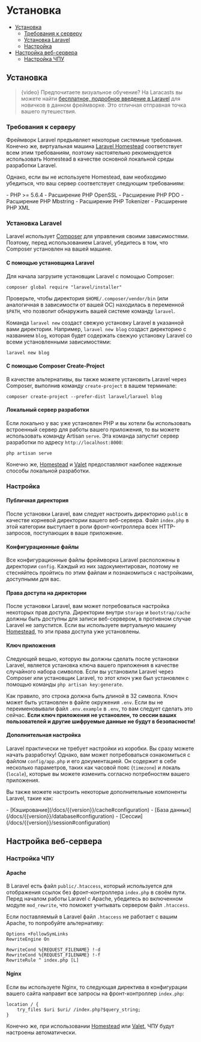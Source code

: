 # Установка 

- [Установка](#installation)
    - [Требования к серверу](#server-requirements)
    - [Установка Laravel](#installing-laravel)
    - [Настройка](#configuration)
- [Настройка веб-сервера](#web-server-configuration)
    - [Настройка ЧПУ](#pretty-urls)

<a name="installation"></a>
## Установка

> {video} Предпочитаете визуальное обучение? На Laracasts вы можете найти [бесплатное, подробное введение в Laravel](https://laracasts.com/series/laravel-from-scratch-2017) для новичков в данном фреймворке. Это отличная отправная точка вашего путешествия.

<a name="server-requirements"></a>
### Требования к серверу

Фреймворк Laravel предъявляет некоторые системные требования. Конечно же, виртуальная машина [Laravel Homestead](/docs/{{version}}/homestead) соответствует всем этим требованиям, поэтому настоятельно рекомендуется использовать Homestead в качестве основной локальной среды разработки Laravel.

Однако, если вы не используете Homestead, вам необходимо убедиться, что ваш сервер соответствует следующим требованиям:

<div class="content-list" markdown="1">
- PHP >= 5.6.4
- Расширение PHP OpenSSL
- Расширение PHP PDO
- Расширение PHP Mbstring
- Расширение PHP Tokenizer
- Расширение PHP XML
</div>

<a name="installing-laravel"></a>
### Установка Laravel

Laravel использует [Composer](https://getcomposer.org) для управления своими зависимостями. Поэтому, перед использованием Laravel, убедитесь в том, что Composer установлен на вашей машине.

#### С помощью установщика Laravel

Для начала загрузите установщик Laravel с помощью Composer:

    composer global require "laravel/installer"

Проверьте, чтобы директория `$HOME/.composer/vendor/bin` (или аналогичная в зависимости от вашей ОС) находилась в переменной `$PATH`, что позволит обнаружить вашей системе команду `laravel`.

Команда `laravel new` создаст свежую установку Laravel в указанной вами директории. Например, `laravel new blog` создаст директорию с названием `blog`, которая будет содержать свежую установку Laravel со всеми установленными зависимостями:

    laravel new blog

#### С помощью Composer Create-Project

В качестве альтернативы, вы также можете установить Laravel через Composer, выполнив команду `create-project` в вашем терминале:

    composer create-project --prefer-dist laravel/laravel blog

#### Локальный сервер разработки

Если локально у вас уже установлен PHP и вы хотели бы использовать встроенный сервер для работы вашего приложения, то вы можете использовать команду Artisan `serve`. Эта команда запустит сервер разработки по адресу `http://localhost:8000`:

    php artisan serve

Конечно же, [Homestead](/docs/{{version}}/homestead) и [Valet](/docs/{{version}}/valet) предоставляют наиболее надежные способы локальной разработки.

<a name="configuration"></a>
### Настройка

#### Публичная директория

После установки Laravel, вам следует настроить директорию `public` в качестве корневой директории вашего веб-сервера. Файл `index.php` в этой категории выступает в роли фронт-контроллера всех HTTP-запросов, поступающих в ваше приложение.

#### Конфигурационные файлы

Все конфигурационные файлы фреймворка Laravel расположены в директории `config`. Каждый из них задокументирован, поэтому не стесняйтесь пройтись по этим файлам и познакомиться с настройками, доступными для вас.

#### Права доступа на директории

После установки Laravel, вам может потребоваться настройка некоторых прав доступа. Директории внутри `storage` и `bootstrap/cache` должны быть доступны для записи веб-сервером, в противном случае Laravel не запустится. Если вы используете виртуальную машину [Homestead](/docs/{{version}}/homestead), то эти права доступа уже установлены.

#### Ключ приложения

Следующей вещью, которую вы должны сделать после установки Laravel, является установка ключа вашего приложения в качестве случайного набора символов. Если вы установили Laravel через Composer или установщик Laravel, то этот ключ уже был установлен с помощью команды `php artisan key:generate`.

Как правило, это строка должна быть длиной в 32 символа. Ключ может быть установлен в файле окружения `.env`. Если вы не переименовывали файл `.env.example` в `.env`, то вам следует сделать это сейчас. **Если ключ приложения не установлен, то сессии ваших пользователей и другие шифруемые данные не будут в безопасности!**

#### Дополнительная настройка

Laravel практически не требует настройки из коробки. Вы сразу можете начать разработку! Однако, вам может потребоваться ознакомиться с файлом `config/app.php` и его документацией. Он содержит в себе несколько параметров, таких как часовой пояс (`timezone`) и локаль (`locale`), которые вы можете изменить согласно потребностям вашего приложения.

Вы также можете настроить некоторые дополнительные компоненты Laravel, такие как:

<div class="content-list" markdown="1">
- [Кэширование](/docs/{{version}}/cache#configuration)
- [База данных](/docs/{{version}}/database#configuration)
- [Сессии](/docs/{{version}}/session#configuration)
</div>

<a name="web-server-configuration"></a>
## Настройка веб-сервера

<a name="pretty-urls"></a>
### Настройка ЧПУ

#### Apache

В Laravel есть файл `public/.htaccess`, который используется для отображения ссылок без фронт-контроллера `index.php` в своём пути. Перед началом работы Laravel с Apache, убедитесь во включенном модуле `mod_rewrite`, что поможет учитывать сервером файл `.htaccess`.

Если поставляемый в Laravel файл `.htaccess` не работает с вашим Apache, то попробуйте альтернативу:

    Options +FollowSymLinks
    RewriteEngine On

    RewriteCond %{REQUEST_FILENAME} !-d
    RewriteCond %{REQUEST_FILENAME} !-f
    RewriteRule ^ index.php [L]

#### Nginx

Если вы используете Nginx, то следующая директива в конфигурации вашего сайта направит все запросы на фронт-контроллер `index.php`:

    location / {
        try_files $uri $uri/ /index.php?$query_string;
    }

Конечно же, при использовании [Homestead](/docs/{{version}}/homestead) или [Valet](/docs/{{version}}/valet), ЧПУ будут настроены автоматически.

